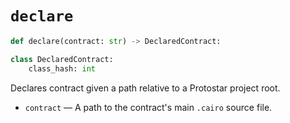 # `declare`

```python
def declare(contract: str) -> DeclaredContract:

class DeclaredContract:
    class_hash: int
```
Declares contract given a path relative to a Protostar project root.

- `contract` — A path to the contract's main `.cairo` source file.